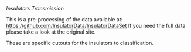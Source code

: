 *Insulators Transmission*

This is a pre-processing of the data available at:
https://github.com/InsulatorData/InsulatorDataSet
If you need the full data please take a look at the original site.

These are specific cutouts for the insulators to classification.
